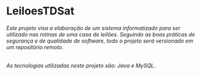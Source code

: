 # LeiloesTDSat

###### Este projeto visa a elaboração de um sistema informatizado para ser utilizado nas rotinas de uma casa de leilões. Seguindo as boas práticas de segurança e de qualidade de software, todo o projeto será versionado em um repositório remoto.

###### As tecnologias utilizadas neste projeto são: Java e MySQL.

